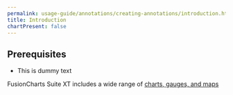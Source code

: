 ```yaml
---
permalink: usage-guide/annotations/creating-annotations/introduction.html
title: Introduction
chartPresent: false
---
```


## Prerequisites

* This is dummy text

FusionCharts Suite XT includes a wide range of [charts, gauges, and maps](http://www.fusioncharts.com/charts/)
